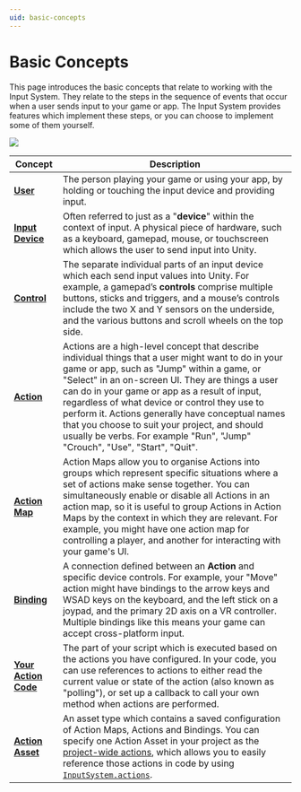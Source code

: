 ```yaml
---
uid: basic-concepts
---
```

# Basic Concepts

This page introduces the basic concepts that relate to working with the Input System. They relate to the steps in the sequence of events that occur when a user sends input to your game or app. The Input System provides features which implement these steps, or you can choose to implement some of them yourself.

![](Images/ConceptsOverview.png)

|Concept|Description|
|-------|-----------|
|[**User**](UserManagement.html)| The person playing your game or using your app, by holding or touching the input device and providing input.|
|[**Input Device**](SupportedDevices.html)| Often referred to just as a "**device**" within the context of input. A physical piece of hardware, such as a keyboard, gamepad, mouse, or touchscreen which allows the user to send input into Unity.|
|[**Control**](Controls.html)|The separate individual parts of an input device which each send input values into Unity. For example, a gamepad’s **controls** comprise multiple buttons, sticks and triggers, and a mouse’s controls include the two X and Y sensors on the underside, and the various buttons and scroll wheels on the top side.|
|[**Action**](Actions.html)| Actions are a high-level concept that describe individual things that a user might want to do in your game or app, such as "Jump" within a game, or "Select" in an on-screen UI. They are things a user can do in your game or app as a result of input, regardless of what device or control they use to perform it. Actions generally have conceptual names that you choose to suit your project, and should usually be verbs. For example "Run", "Jump" "Crouch", "Use", "Start", "Quit".|
|[**Action Map**](ActionsEditor.html#configure-action-maps) | Action Maps allow you to organise Actions into groups which represent specific situations where a set of actions make sense together. You can simultaneously enable or disable all Actions in an action map, so it is useful to group Actions in Action Maps by the context in which they are relevant. For example, you might have one action map for controlling a player, and another for interacting with your game's UI.|
|[**Binding**](ActionBindings.html)| A connection defined between an **Action** and specific device controls. For example, your "Move" action might have bindings to the arrow keys and WSAD keys on the keyboard, and the left stick on a joypad, and the primary 2D axis on a VR controller. Multiple bindings like this means your game can accept cross-platform input. |
|[**Your Action Code**](RespondingToActions.md)| The part of your script which is executed based on the actions you have configured. In your code, you can use references to actions to either read the current value or state of the action (also known as "polling"), or set up a callback to call your own method when actions are performed.|
|[**Action Asset**](ActionAssets.md) | An asset type which contains a saved configuration of Action Maps, Actions and Bindings. You can specify one Action Asset in your project as the [project-wide actions](ProjectWideActions.md), which allows you to easily reference those actions in code by using [`InputSystem.actions`](../api/UnityEngine.InputSystem.InputSystem.html). |
